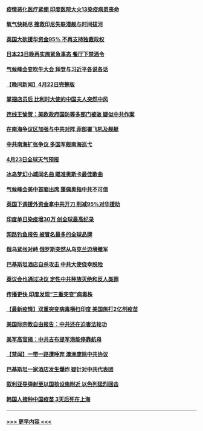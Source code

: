 #### [疫情恶化医疗紧绷 印度医院大火13染疫病患丧命](../pages/prog202/a103102433.md?t=04231602) 
#### [氧气快耗尽 搜救印尼失联潜舰与时间拔河](../pages/prog202/a103102402.md?t=04231602) 
#### [英国大砍援华资金95% 不再支持独裁政权](../pages/prog202/a103102407.md?t=04231602) 
#### [日本23日晚再实施紧急事态 餐厅下禁酒令](../pages/prog202/a103102390.md?t=04231602) 
#### [气候峰会变吹牛大会 拜登与习近平各说各话](../pages/prog202/a103102366.md?t=04231602) 
#### [【晚间新闻】4月22日完整版](../pages/prog202/a103102335.md?t=04231602) 
#### [掌掴店员后 比利时大使的中国夫人突然中风](../pages/prog202/a103102333.md?t=04231602) 
#### [连线王愉贺：美欧政府国防等多部门被骇 疑似中共作案](../pages/prog202/a103101454.md?t=04231602) 
#### [在南海争议区加强与中共对阵 菲部署飞机及舰艇](../pages/prog202/a103101909.md?t=04231602) 
#### [中共南海扩张争议 多国军舰南海巡弋](../pages/prog202/a103101288.md?t=04231602) 
#### [4月23日全球天气预报](../pages/prog202/a103102205.md?t=04231602) 
#### [冰岛梦幻小城同名曲 瞄准奥斯卡最佳歌曲](../pages/prog202/a103102174.md?t=04231602) 
#### [气候峰会美中首脑出席 蓬佩奥指中共不可信](../pages/prog202/a103102165.md?t=04231602) 
#### [英国下调援外资金拿中共开刀 削减95%对华援助](../pages/prog202/a103102082.md?t=04231602) 
#### [印度单日染疫增30万 创全球最高纪录](../pages/prog202/a103102122.md?t=04231602) 
#### [网路钓鱼报告 被冒名最多的全球品牌](../pages/prog202/a103102098.md?t=04231602) 
#### [俄乌紧张对峙 俄罗斯突然从乌克兰边境撤军](../pages/prog202/a103102092.md?t=04231602) 
#### [巴基斯坦酒店自杀攻击 中共大使侥幸脱险](../pages/prog202/a103102096.md?t=04231602) 
#### [英议会也通过决议 定性中共种族灭绝和反人类罪](../pages/prog202/a103102052.md?t=04231602) 
#### [传播更快 印度发现“三重突变”病毒株](../pages/prog202/a103101942.md?t=04231602) 
#### [【最新疫情】双重突变病毒横扫印度 美国施打2亿剂疫苗](../pages/prog202/a103101987.md?t=04231602) 
#### [美国际宗教自由报告：中共还在迫害法轮功](../pages/prog202/a103101979.md?t=04231602) 
#### [美军高官揭：中共吉布提军港能停靠航母](../pages/prog202/a103101972.md?t=04231602) 
#### [【禁闻】一带一路遭唾弃 澳洲废除中共协议](../pages/prog202/a103101958.md?t=04231602) 
#### [巴基斯坦一家酒店发生爆炸 疑针对中共代表团](../pages/prog202/a103101945.md?t=04231602) 
#### [叙利亚导弹射至以国核设施附近 以色列猛烈回击](../pages/prog202/a103101912.md?t=04231602) 
#### [韩国人接种中国疫苗 3天后死在上海](../pages/prog202/a103101828.md?t=04231602) 

----
#### [ >>> 更早内容 <<< ](../indexes/prog202-earlier.md)
